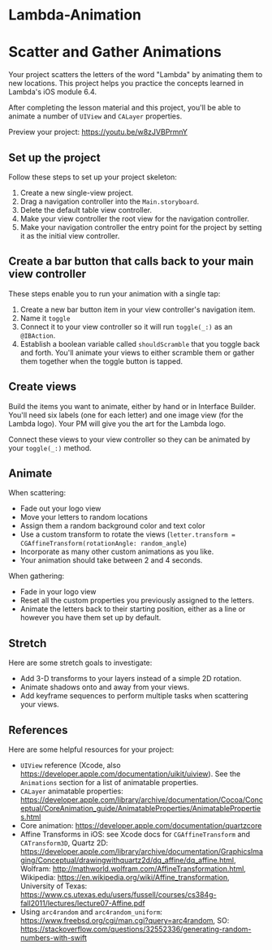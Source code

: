 # Lambda-Animation
# Scatter and Gather Animations

Your project scatters the letters of the word "Lambda" by animating them to new locations. This project helps you practice the concepts learned in Lambda's iOS module 6.4.

After completing the lesson material and this project, you'll be able to animate a number of `UIView` and `CALayer` properties.

Preview your project: https://youtu.be/w8zJVBPrmnY

## Set up the project

Follow these steps to set up your project skeleton:

1. Create a new single-view project. 
1. Drag a navigation controller into the `Main.storyboard`. 
1. Delete the default table view controller.
1. Make your view controller the root view for the navigation controller.
1. Make your navigation controller the entry point for the project by setting it as the initial view controller.

## Create a bar button that calls back to your main view controller

These steps enable you to run your animation with a single tap:

1. Create a new bar button item in your view controller's navigation item.
2. Name it `toggle`
3. Connect it to your view controller so it will run `toggle(_:)` as an `@IBAction`.
4. Establish a boolean variable called `shouldScramble` that you toggle back and forth. You'll animate your views to either scramble them or gather them together when the toggle button is tapped.

## Create views

Build the items you want to animate, either by hand or in Interface Builder. You'll need six labels (one for each letter) and one image view (for the Lambda logo). Your PM will give you the art for the Lambda logo.

Connect these views to your view controller so they can be animated by your `toggle(_:)` method.

## Animate

When scattering:

* Fade out your logo view
* Move your letters to random locations
* Assign them a random background color and text color
* Use a custom transform to rotate the views (`letter.transform = CGAffineTransform(rotationAngle: random_angle`)
* Incorporate as many other custom animations as you like.
* Your animation should take between 2 and 4 seconds.

When gathering:

* Fade in your logo view
* Reset all the custom properties you previously assigned to the letters.
* Animate the letters back to their starting position, either as a line or however you have them set up by default.

## Stretch

Here are some stretch goals to investigate:

* Add 3-D transforms to your layers instead of a simple 2D rotation.
* Animate shadows onto and away from your views.
* Add keyframe sequences to perform multiple tasks when scattering your views.

## References

Here are some helpful resources for your project:

* `UIView` reference (Xcode, also https://developer.apple.com/documentation/uikit/uiview). See the `Animations` section for a list of animatable properties.
* `CALayer` animatable properties: https://developer.apple.com/library/archive/documentation/Cocoa/Conceptual/CoreAnimation_guide/AnimatableProperties/AnimatableProperties.html
* Core animation: https://developer.apple.com/documentation/quartzcore
* Affine Transforms in iOS: see Xcode docs for `CGAffineTransform` and `CATransform3D`, Quartz 2D: https://developer.apple.com/library/archive/documentation/GraphicsImaging/Conceptual/drawingwithquartz2d/dq_affine/dq_affine.html, Wolfram: http://mathworld.wolfram.com/AffineTransformation.html, Wikipedia: https://en.wikipedia.org/wiki/Affine_transformation, University of Texas: https://www.cs.utexas.edu/users/fussell/courses/cs384g-fall2011/lectures/lecture07-Affine.pdf
* Using `arc4random` and `arc4random_uniform`: https://www.freebsd.org/cgi/man.cgi?query=arc4random, SO: https://stackoverflow.com/questions/32552336/generating-random-numbers-with-swift
